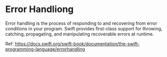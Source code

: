 # Error Handliong

Error handling is the process of responding to and recovering from error conditions in your program. Swift provides first-class support for throwing, catching, propagating, and manipulating recoverable errors at runtime.

Ref: https://docs.swift.org/swift-book/documentation/the-swift-programming-language/errorhandling
